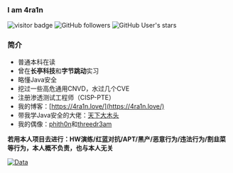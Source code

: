 ### I am 4ra1n
![visitor badge](https://visitor-badge.glitch.me/badge?page_id=4ra1n.4ra1n)
![GitHub followers](https://img.shields.io/github/followers/EmYiQing?style=social)   ![GitHub User's stars](https://img.shields.io/github/stars/EmYiQing?style=social)   
### 简介
- 普通本科在读
- 曾在**长亭科技**和**字节跳动**实习
- 略懂Java安全
- 挖过一些高危通用CNVD，水过几个CVE
- 注册渗透测试工程师（CISP-PTE）
- 我的博客：[https://4ra1n.love/](https://4ra1n.love/)
- 带我学Java安全的大佬：[天下大木头](https://github.com/KpLi0rn)
- 我的偶像：[phith0n](https://github.com/phith0n)和[threedr3am](https://github.com/threedr3am)

**若用本人项目去进行：HW演练/红蓝对抗/APT/黑产/恶意行为/违法行为/割韭菜 等行为，本人概不负责，也与本人无关**

[![Data](https://github-readme-stats.vercel.app/api?username=EmYiQing)]()
